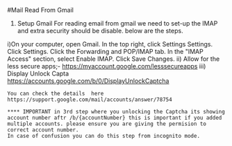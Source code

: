 #Mail Read From Gmail

1. Setup Gmail
For reading email from gmail we need to set-up the IMAP and extra security should be disable. below are the steps.

  i)On your computer, open Gmail.
    In the top right, click Settings Settings.
    Click Settings.
    Click the Forwarding and POP/IMAP tab.
    In the "IMAP Access" section, select Enable IMAP.
    Click Save Changes.
 ii) Allow for the less secure apps;-
      https://myaccount.google.com/lesssecureapps
 iii) Display Unlock Capta
    https://accounts.google.com/b/0/DisplayUnlockCaptcha

    You can check the details  here https://support.google.com/mail/accounts/answer/78754

    **** IMPORTANT in 3rd step where you unlocking the Captcha its showing account number aftr /b/{accountNumber} this is important if you added multiple accounts. please ensure you are giving the permision to correct account number.
    In case of confusion you can do this step from incognito mode.


